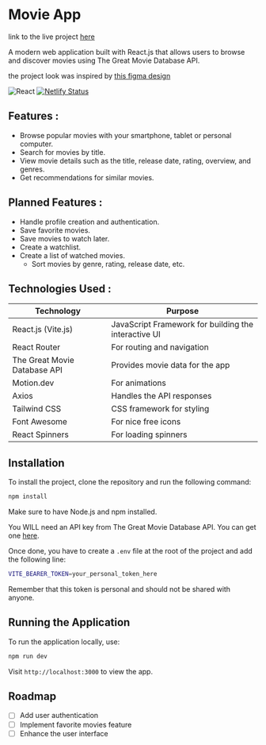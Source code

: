# Movie App

link to the live project [here](https://moviesseeker.netlify.app/)

A modern web application built with React.js that allows users to browse and discover movies using The Great Movie
Database API.

the project look was inspired
by [this figma design](https://www.figma.com/design/jzPxr68qxAwMawMluQfopa/Movie-Streaming-App-(Community)-(Community)?node-id=0-1&p=f&t=FRLnybljYvcYLacW-0)

![React](https://img.shields.io/badge/React-v17.0.2-blue)
[![Netlify Status](https://api.netlify.com/api/v1/badges/e14f9954-2e43-46da-982b-8b75a94316c2/deploy-status)](https://app.netlify.com/sites/moviesseeker/deploys)

## Features :

- Browse popular movies with your smartphone, tablet or personal computer.
- Search for movies by title.
- View movie details such as the title, release date, rating, overview, and genres.
- Get recommendations for similar movies.

## Planned Features :

- Handle profile creation and authentication.
- Save favorite movies.
- Save movies to watch later.
- Create a watchlist.
- Create a list of watched movies.
    - Sort movies by genre, rating, release date, etc.

## Technologies Used :

| Technology                   | Purpose                                              |
|------------------------------|------------------------------------------------------|
| React.js (Vite.js)           | JavaScript Framework for building the interactive UI |
| React Router                 | For routing and navigation                           |
| The Great Movie Database API | Provides movie data for the app                      |
| Motion.dev                   | For animations                                       |
| Axios                        | Handles the API responses                            |
| Tailwind CSS                 | CSS framework for styling                            |
| Font Awesome                 | For nice free icons                                  |
| React Spinners               | For loading spinners                                 |

## Installation

To install the project, clone the repository and run the following command:

```bash
npm install
```

Make sure to have Node.js and npm installed.

You WILL need an API key from The Great Movie Database API. You can get
one [here](https://www.themoviedb.org/documentation/api).

Once done, you have to create a `.env` file at the root of the project and add the following line:

```bash
VITE_BEARER_TOKEN=your_personal_token_here
```

Remember that this token is personal and should not be shared with anyone.

## Running the Application

To run the application locally, use:

```bash
npm run dev
```

Visit `http://localhost:3000` to view the app.

## Roadmap

- [ ] Add user authentication
- [ ] Implement favorite movies feature
- [ ] Enhance the user interface
